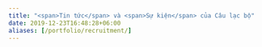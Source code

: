 ```yaml
---
title: "<span>Tin tức</span> và <span>Sự kiện</span> của Câu lạc bộ"
date: 2019-12-23T16:48:28+06:00
aliases: [/portfolio/recruitment/]
---
```

